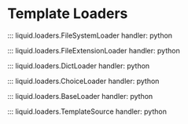 # Template Loaders

::: liquid.loaders.FileSystemLoader
    handler: python

::: liquid.loaders.FileExtensionLoader
    handler: python

::: liquid.loaders.DictLoader
    handler: python

::: liquid.loaders.ChoiceLoader
    handler: python

::: liquid.loaders.BaseLoader
    handler: python

::: liquid.loaders.TemplateSource
    handler: python

